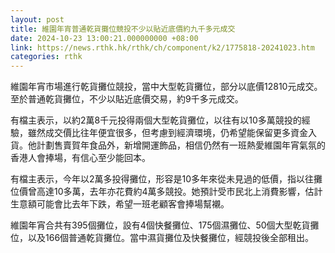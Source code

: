 ```yaml
---
layout: post
title: 維園年宵普通乾貨攤位競投不少以貼近底價約九千多元成交
date: 2024-10-23 13:00:21.000000000 +08:00
link: https://news.rthk.hk/rthk/ch/component/k2/1775818-20241023.htm
categories: rthk
---
```


維園年宵市場進行乾貨攤位競投，當中大型乾貨攤位，部分以底價12810元成交。至於普通乾貨攤位，不少以貼近底價交易，約9千多元成交。

有檔主表示，以約2萬8千元投得兩個大型乾貨攤位，以往有以10多萬競投的經驗，雖然成交價比往年便宜很多，但考慮到經濟環境，仍希望能保留更多資金入貨。他計劃售賣賀年食品外，新增開運飾品，相信仍然有一班熱愛維園年宵氣氛的香港人會捧場，有信心至少能回本。

有檔主表示，今年以2萬多投得攤位，形容是10多年來從未見過的低價，指以往攤位價曾高達10多萬，去年亦花費約4萬多競投。她預計受市民北上消費影響，估計生意額可能會比去年下跌，希望一班老顧客會捧場幫襯。

維園年宵合共有395個攤位，設有4個快餐攤位、175個濕攤位、50個大型乾貨攤位，以及166個普通乾貨攤位。當中濕貨攤位及快餐攤位，經競投後全部租出。
